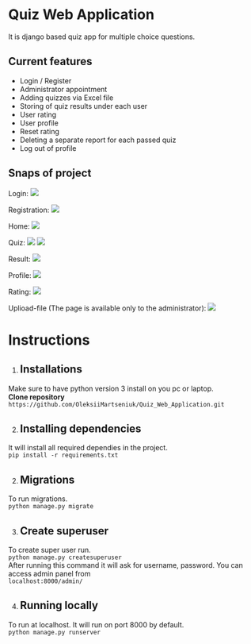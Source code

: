  # Quiz Web Application
 It is django based quiz app for multiple choice questions.

 ## Current features

* Login / Register
* Administrator appointment
* Adding quizzes via Excel file
* Storing of quiz results under each user
* User rating
* User profile
* Reset rating
* Deleting a separate report for each passed quiz
* Log out of profile

## Snaps of project
Login:
![][login]

Registration:
![][registration]

Home:
![][home]

Quiz:
![][quiz1]
![][quiz2]

Result:
![][result]

Profile:
![][profile]

Rating:
![][rating]

Uplioad-file (The page is available only to the administrator):
![][uplioad_file]

[uplioad_file]:./screenshots/uplioad-file.png 
[rating]: ./screenshots/rating.png
[profile]: ./screenshots/profile.png
[result]: ./screenshots/result.png
[quiz2]: ./screenshots/quiz2.png
[quiz1]: ./screenshots/quiz1.png
[home]: ./screenshots/home.png
[registration]: ./screenshots/registration.png
[login]: ./screenshots/authorization.png

# Instructions

1. ## Installations

Make sure to have python version 3 install on you pc or laptop.
<br>
**Clone repository**
<br>
`https://github.com/OleksiiMartseniuk/Quiz_Web_Application.git`

2. ## Installing dependencies

It will install all required dependies in the project.
<br>
`pip install -r requirements.txt`

2. ## Migrations

To run migrations.
<br>
`python manage.py migrate`

3. ## Create superuser
   
To create super user run.
<br>
`python manage.py createsuperuser`
<br>
After running this command it will ask for username, password. You can access admin panel from
<br>
`localhost:8000/admin/`

4. ## Running locally

To run at localhost. It will run on port 8000 by default.
<br>
`python manage.py runserver`
